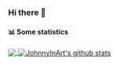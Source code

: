 ### Hi there 👋
 
 
#### 📊 Some statistics

<a href="https://github.com/JohnnyInArt/">
  <img align="center" src="https://github-readme-stats.vercel.app/api/top-langs/?username=JohnnyInArt&hide=html" />
</a>
<a href="https://github.com/JohnnyInArt/">
  <img align="center" src="https://github-readme-stats.vercel.app/api?username=JohnnyInArt&count_private=true&show_icons=true&line_height=33" alt="JohnnyInArt's github stats" />
</a>
